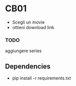 # CB01
 - Scegli un movie
 - ottieni download link

### TODO 

aggiungere series

## Dependencies

- pip install -r requirements.txt

